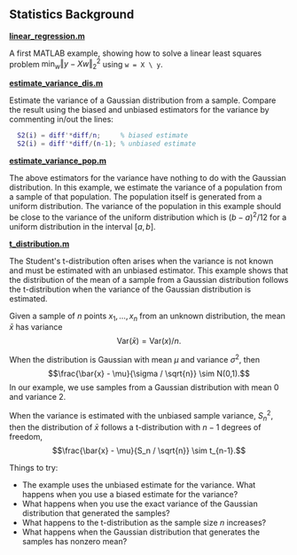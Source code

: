 ## Statistics Background

[**linear_regression.m**](linear_regression.m)

A first MATLAB example, showing how to solve a linear least squares
problem $\min_w \left\Vert y-Xw \right\Vert_2^2$ using `w = X \ y`.

[**estimate_variance_dis.m**](estimate_variance_dis.m)

Estimate the variance of a Gaussian distribution from a sample.
Compare the result using the biased and unbiased estimators
for the variance by commenting in/out the lines:

```matlab
  S2(i) = diff'*diff/n;     % biased estimate
  S2(i) = diff'*diff/(n-1); % unbiased estimate
```

[**estimate_variance_pop.m**](estimate_variance_pop.m)

The above estimators for the variance have nothing to do with the
Gaussian distribution. In this example, we estimate the variance of a
population from a sample of that population. The population itself is
generated from a uniform distribution. The variance of the population in
this example should be close to the variance of the uniform distribution
which is $(b-a)^2/12$ for a uniform distribution in the interval $[a,b]$.

[**t_distribution.m**](t_distribution.m)

The Student's t-distribution often arises when the variance is not known
and must be estimated with an unbiased estimator.
This example shows that the distribution of the mean of a sample from a
Gaussian distribution follows the t-distribution when the variance
of the Gaussian distribution is estimated.

Given a sample of $n$ points $x_1, \ldots, x_n$ from an unknown distribution,
the mean $\bar{x}$ has variance
$$\text{Var}(\bar{x}) = \text{Var}(x)/n.$$

When the distribution is Gaussian with mean $\mu$ and variance $\sigma^2$, then 
$$\frac{\bar{x} - \mu}{\sigma / \sqrt{n}} \sim N(0,1).$$
In our example, we use samples from a Gaussian distribution with mean 0
and variance 2.

When the variance is estimated with the unbiased sample variance, $S_n^2$,
then the distribution of $\bar{x}$ follows a t-distribution with
$n-1$ degrees of freedom,
$$\frac{\bar{x} - \mu}{S_n / \sqrt{n}} \sim t_{n-1}.$$

Things to try:

- The example uses the unbiased estimate for the variance.
  What happens when you use a biased estimate for the variance?
- What happens when you use the exact variance of the Gaussian distribution
  that generated the samples?
- What happens to the t-distribution as the sample size $n$ increases?
- What happens when the Gaussian distribution that generates the samples
  has nonzero mean?
  


